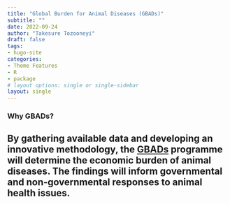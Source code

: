 ```yaml
---
title: "Global Burden for Animal Diseases (GBADs)"
subtitle: ""
date: 2022-09-24
author: "Takesure Tozooneyi"
draft: false
tags:
- hugo-site
categories:
- Theme Features
- R
- package
# layout options: single or single-sidebar
layout: single
---
```


### Why GBADs?
By gathering available data and developing an innovative methodology, the [GBADs](https://animalhealthmetrics.org/) programme will determine the economic burden of animal diseases. The findings will inform governmental and non-governmental responses to animal health issues.
---
